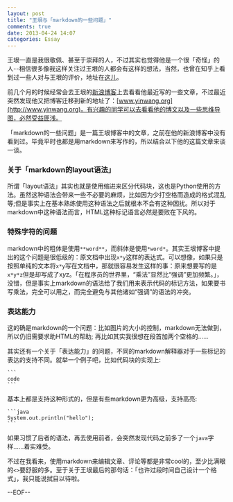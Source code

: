 ```yaml
---
layout: post
title: "王垠与「markdown的一些问题」"
comments: true
date: 2013-04-24 14:07
categories: Essay
---
```


王垠一直是我很敬佩、甚至于崇拜的人，不过其实也觉得他是一个很「奇怪」的人--相信很多像我这样关注过王垠的人都会有这样的想法，当然，也曾在知乎上看到过一些人对与王垠的评价，地址在[这儿](http://www.zhihu.com/question/20102511)。

前几个月的时候经常会去王垠的[新浪博客](http://blog.sina.com.cn/yinwang0)上去看看他最近写的一些文章，不过最近突然发现他又把博客迁移到新的地址了：[www.yinwang.org](http://www.yinwang.org)。有兴趣的同学可以去看看他的博文以及一些思维导图，必然受益匪浅。

「markdown的一些问题」是一篇王垠博客中的文章，之前在他的新浪博客中没有看到过。毕竟平时也都是用markdown来写作的，所以结合以下他的这篇文章来谈一谈。

### 关于「markdown的layout语法」

所谓「layout语法」其实也就是使用缩进来区分代码块，这也是Python使用的方法。虽然这种语法会带来一些不必要的麻烦，比如因为少打空格而造成的格式混乱等;但是事实上在基本熟练使用这种语法之后就根本不会有这种困扰。所以对于markdown中这种语法而言，HTML这种标记语言必然是要败在下风的。

### 特殊字符的问题

markdown中的粗体是使用`**word**`，而斜体是使用`*word*`。其实王垠博客中提出的这个问题是很低级的：原文档中出现`x*y`这样的表达式。可以想像，如果只是按照单纯的文本将`x*y`写在文档中，那就很容易发生这样的事：原来想要写的是`x*y*z`但是却写成了x*y*z。「在程序员的世界里，“乘法”显然比“强调”更加频繁。」，没错，但是事实上markdown的语法给了我们用来表示代码的标记方法，如果要书写乘法，完全可以用之，而完全避免与其他诸如“强调”的语法的冲突。

### 表达能力

这的确是markdown的一个问题：比如图片的大小的控制，markdown无法做到，所以仍旧需要求助HTML的帮助; 再比如其实我很想在段首加两个空格的……

其实还有一个关于「表达能力」的问题，不同的markdown解释器对于一些标记的表达的支持不同。就举一个例子吧，比如代码块的实现上:

    ```
	code
	```
	
基本上都是支持这种形式的，但是有些markdown更为高级，支持高亮:

    ```java
	System.out.println("hello");
	```
	
如果习惯了后者的语法，再去使用前者，会突然发现代码之前多了一个`java`字样……着实难受。


不过在我看来，使用markdown来编辑文章、评论等都是非常cool的，至少比满眼的`<>`要舒服的多。至于关于王垠最后的那句话：「也许过段时间自己设计一个格式」，我只能说拭目以待啦。

--EOF--
